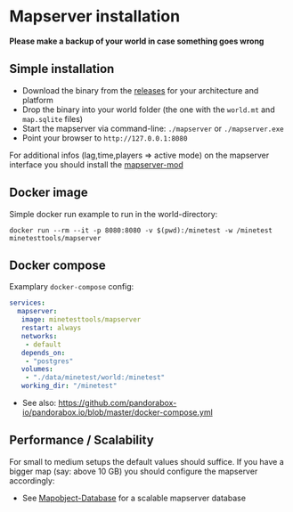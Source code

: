 
# Mapserver installation

**Please make a backup of your world in case something goes wrong**

## Simple installation

* Download the binary from the [releases](https://github.com/minetest-tools/mapserver/releases) for your architecture and platform
* Drop the binary into your world folder (the one with the `world.mt` and `map.sqlite` files)
* Start the mapserver via command-line: `./mapserver` or `./mapserver.exe`
* Point your browser to `http://127.0.0.1:8080`

For additional infos (lag,time,players => active mode) on the mapserver interface you should install the [mapserver-mod](mod.md)

## Docker image

Simple docker run example to run in the world-directory:

```
docker run --rm --it -p 8080:8080 -v $(pwd):/minetest -w /minetest minetesttools/mapserver
```

## Docker compose

Examplary `docker-compose` config:

```yml
services:
  mapserver:
   image: minetesttools/mapserver
   restart: always
   networks:
    - default
   depends_on:
    - "postgres"
   volumes:
    - "./data/minetest/world:/minetest"
   working_dir: "/minetest"
```

* See also: https://github.com/pandorabox-io/pandorabox.io/blob/master/docker-compose.yml

## Performance / Scalability

For small to medium setups the default values should suffice.
If you have a bigger map (say: above 10 GB) you should configure the mapserver accordingly:

* See [Mapobject-Database](./mapobjectdb.md) for a scalable mapserver database
